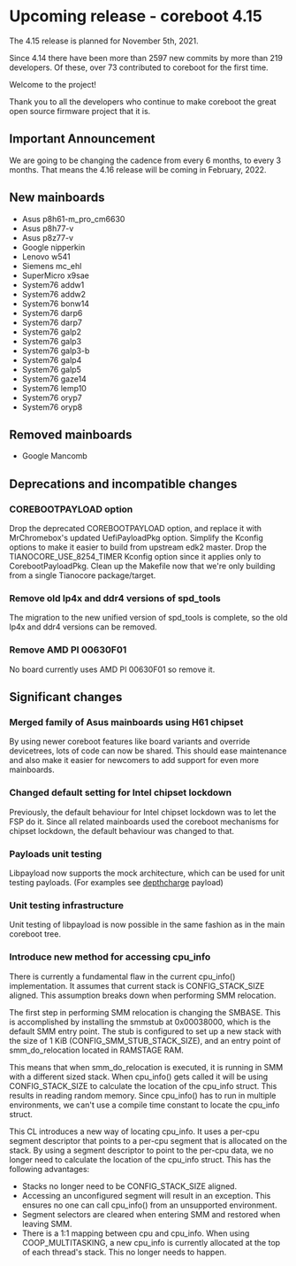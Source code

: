 Upcoming release - coreboot 4.15
================================

The 4.15 release is planned for November 5th, 2021.

Since 4.14 there have been more than 2597 new commits by more than 219 developers.
Of these, over 73 contributed to coreboot for the first time.

Welcome to the project!

Thank you to all the developers who continue to make coreboot the
great open source firmware project that it is.

Important Announcement
----------------------
We are going to be changing the cadence from every 6 months, to every 3 months.
That means the 4.16 release will be coming in February, 2022.


New mainboards
--------------
* Asus p8h61-m_pro_cm6630
* Asus p8h77-v
* Asus p8z77-v
* Google nipperkin
* Lenovo w541
* Siemens mc_ehl
* SuperMicro x9sae
* System76 addw1
* System76 addw2
* System76 bonw14
* System76 darp6
* System76 darp7
* System76 galp2
* System76 galp3
* System76 galp3-b
* System76 galp4
* System76 galp5
* System76 gaze14
* System76 lemp10
* System76 oryp7
* System76 oryp8

Removed mainboards
------------------
* Google Mancomb

Deprecations and incompatible changes
-------------------------------------

### COREBOOTPAYLOAD option

Drop the deprecated COREBOOTPAYLOAD option, and replace it with MrChromebox's
updated UefiPayloadPkg option. Simplify the Kconfig options to make it easier
to build from upstream edk2 master. Drop the TIANOCORE_USE_8254_TIMER Kconfig
option since it applies only to CorebootPayloadPkg. Clean up the Makefile now
that we're only building from a single Tianocore package/target.

### Remove old lp4x and ddr4 versions of spd_tools

The migration to the new unified version of spd_tools is complete, so
the old lp4x and ddr4 versions can be removed.

### Remove AMD PI 00630F01

No board currently uses AMD PI 00630F01 so remove it.

Significant changes
-------------------

### Merged family of Asus mainboards using H61 chipset

By using newer coreboot features like board variants and override devicetrees,
lots of code can now be shared. This should ease maintenance and also make it
easier for newcomers to add support for even more mainboards.

### Changed default setting for Intel chipset lockdown

Previously, the default behaviour for Intel chipset lockdown was to let the FSP
do it. Since all related mainboards used the coreboot mechanisms for chipset
lockdown, the default behaviour was changed to that.

### Payloads unit testing

Libpayload now supports the mock architecture, which can be used for unit testing
payloads. (For examples see
[depthcharge](https://chromium.googlesource.com/chromiumos/platform/depthcharge/)
payload)

### Unit testing infrastructure

Unit testing of libpayload is now possible in the same fashion as in the main
coreboot tree.

### Introduce new method for accessing cpu_info

There is currently a fundamental flaw in the current cpu_info()
implementation. It assumes that current stack is CONFIG_STACK_SIZE
aligned. This assumption breaks down when performing SMM relocation.

The first step in performing SMM relocation is changing the SMBASE. This
is accomplished by installing the smmstub at 0x00038000, which is the
default SMM entry point. The stub is configured to set up a new stack
with the size of 1 KiB (CONFIG_SMM_STUB_STACK_SIZE), and an entry point
of smm_do_relocation located in RAMSTAGE RAM.

This means that when smm_do_relocation is executed, it is running in SMM
with a different sized stack. When cpu_info() gets called it will be
using CONFIG_STACK_SIZE to calculate the location of the cpu_info
struct. This results in reading random memory. Since cpu_info() has to
run in multiple environments, we can't use a compile time constant to
locate the cpu_info struct.

This CL introduces a new way of locating cpu_info. It uses a per-cpu
segment descriptor that points to a per-cpu segment that is allocated on
the stack. By using a segment descriptor to point to the per-cpu data,
we no longer need to calculate the location of the cpu_info struct. This
has the following advantages:
* Stacks no longer need to be CONFIG_STACK_SIZE aligned.
* Accessing an unconfigured segment will result in an exception. This
  ensures no one can call cpu_info() from an unsupported environment.
* Segment selectors are cleared when entering SMM and restored when
  leaving SMM.
* There is a 1:1 mapping between cpu and cpu_info. When using
  COOP_MULTITASKING, a new cpu_info is currently allocated at the top of
  each thread's stack. This no longer needs to happen.

